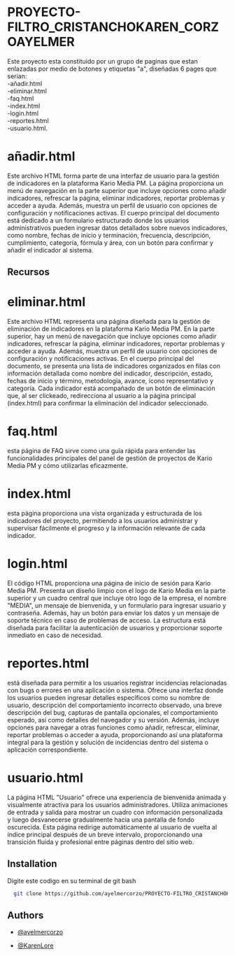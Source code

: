 
# PROYECTO-FILTRO_CRISTANCHOKAREN_CORZOAYELMER

Este proyecto esta constituido por un grupo de paginas que estan enlazadas por medio de botones y etiquetas "a", diseñadas 6 pages que serian: <br>
-añadir.html <br>
-eliminar.html <br>
-faq.html <br>
-index.html <br>
-login.html <br>
-reportes.html <br>
-usuario.html.

# añadir.html

Este archivo HTML forma parte de una interfaz de usuario para la gestión de indicadores en la plataforma Kario Media PM. La página proporciona un menú de navegación en la parte superior que incluye opciones como añadir indicadores, refrescar la página, eliminar indicadores, reportar problemas y acceder a ayuda. Además, muestra un perfil de usuario con opciones de configuración y notificaciones activas. El cuerpo principal del documento está dedicado a un formulario estructurado donde los usuarios administrativos pueden ingresar datos detallados sobre nuevos indicadores, como nombre, fechas de inicio y terminación, frecuencia, descripción, cumplimiento, categoría, fórmula y área, con un botón para confirmar y añadir el indicador al sistema.
## Recursos

# eliminar.html

Este archivo HTML representa una página diseñada para la gestión de eliminación de indicadores en la plataforma Kario Media PM. En la parte superior, hay un menú de navegación que incluye opciones como añadir indicadores, refrescar la página, eliminar indicadores, reportar problemas y acceder a ayuda. Además, muestra un perfil de usuario con opciones de configuración y notificaciones activas.
En el cuerpo principal del documento, se presenta una lista de indicadores organizados en filas con información detallada como nombre del indicador, descripción, estado, fechas de inicio y término, metodología, avance, ícono representativo y categoría. Cada indicador está acompañado de un botón de eliminación que, al ser clickeado, redirecciona al usuario a la página principal (index.html) para confirmar la eliminación del indicador seleccionado.

# faq.html

esta página de FAQ sirve como una guía rápida para entender las funcionalidades principales del panel de gestión de proyectos de Kario Media PM y cómo utilizarlas eficazmente.

# index.html

esta página proporciona una vista organizada y estructurada de los indicadores del proyecto, permitiendo a los usuarios administrar y supervisar fácilmente el progreso y la información relevante de cada indicador.

# login.html

El código HTML proporciona una página de inicio de sesión para Kario Media PM. Presenta un diseño limpio con el logo de Kario Media en la parte superior y un cuadro central que incluye otro logo de la empresa, el nombre "MEDIA", un mensaje de bienvenida, y un formulario para ingresar usuario y contraseña. Además, hay un botón para enviar los datos y un mensaje de soporte técnico en caso de problemas de acceso. La estructura está diseñada para facilitar la autenticación de usuarios y proporcionar soporte inmediato en caso de necesidad.

# reportes.html 

está diseñada para permitir a los usuarios registrar incidencias relacionadas con bugs o errores en una aplicación o sistema. Ofrece una interfaz donde los usuarios pueden ingresar detalles específicos como su nombre de usuario, descripción del comportamiento incorrecto observado, una breve descripción del bug, capturas de pantalla opcionales, el comportamiento esperado, así como detalles del navegador y su versión. Además, incluye opciones para navegar a otras funciones como añadir, refrescar, eliminar, reportar problemas o acceder a ayuda, proporcionando así una plataforma integral para la gestión y solución de incidencias dentro del sistema o aplicación correspondiente.

# usuario.html

La página HTML "Usuario" ofrece una experiencia de bienvenida animada y visualmente atractiva para los usuarios administradores. Utiliza animaciones de entrada y salida para mostrar un cuadro con información personalizada y luego desvanecerse gradualmente hacia una pantalla de fondo oscurecida. Esta página redirige automáticamente al usuario de vuelta al índice principal después de un breve intervalo, proporcionando una transición fluida y profesional entre páginas dentro del sitio web.
## Installation

Digite este codigo en su terminal de git bash

```bash
  git clone https://github.com/ayelmercorzo/PROYECTO-FILTRO_CRISTANCHOKAREN_CORZOAYELMER
```
## Authors

- [@ayelmercorzo](https://github.com/ayelmercorzo)

- [@KarenLore](https://github.com/KarenLore)

